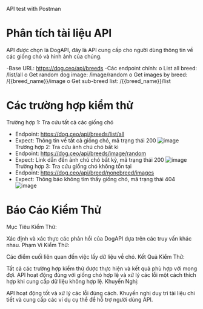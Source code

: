 API test with Postman

# Phân tích tài liệu API
API được chọn là DogAPI, đây là API cung cấp cho người dùng thông tin về các giống chó và hình ảnh của chúng.

-Base URL: https://dog.ceo/api/breeds
-Các endpoint chính:
  o	List all breed: /list/all
  o	Get random dog image: /image/random
  o	Get images by breed: /{{breed_name}}/image
  o Get sub-breed list: /{{breed_name}}/list
# Các trường hợp kiểm thử
Trường hợp 1: Tra cứu tất cả các giống chó
- Endpoint: https://dog.ceo/api/breeds/list/all
- Expect: Thông tin về tất cả giống chó, mã trạng thái 200
  ![image](https://github.com/singuyenvan0206/Postman_learn/assets/96609459/9a447c35-a2eb-4303-a197-995af7d9c7ee)
Trường hợp 2: Tra cứu ảnh chú chó bất kì
- Endpoint: https://dog.ceo/api/breeds/image/random
- Expect: Link dẫn đến ảnh chú chó bất kỳ, mã trạng thái 200
 ![image](https://github.com/singuyenvan0206/Postman_learn/assets/96609459/794e9056-cc7a-4d0f-80bd-e584cc339eb5)
Trường hợp 3: Tra cứu giống chó không tồn tại
- Endpoint: https://dog.ceo/api/breed/nonebreed/images
- Expect: Thông báo không tìm thấy giống chó, mã trạng thái 404
  ![image](https://github.com/singuyenvan0206/Postman_learn/assets/96609459/a5ae1116-73b4-4669-b15b-e283f8a20a14)

# Báo Cáo Kiểm Thử
Mục Tiêu Kiểm Thử:

Xác định và xác thực các phản hồi của DogAPI dựa trên các truy vấn khác nhau.
Phạm Vi Kiểm Thử:

Các điểm cuối liên quan đến việc lấy dữ liệu về chó.
Kết Quả Kiểm Thử:

Tất cả các trường hợp kiểm thử được thực hiện và kết quả phù hợp với mong đợi.
API hoạt động đúng với giống chó hợp lệ và xử lý các lỗi một cách thích hợp khi cung cấp dữ liệu không hợp lệ.
Khuyến Nghị:

API hoạt động tốt và xử lý các lỗi đúng cách. Khuyến nghị duy trì tài liệu chi tiết và cung cấp các ví dụ cụ thể để hỗ trợ người dùng API.
